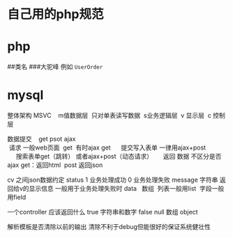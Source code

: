 # 自己用的php规范

# php 
##类名
###大驼峰 例如 `UserOrder`
# mysql




整体架构  MSVC    m值数据层  只对单表读写数据  s业务逻辑层  v 显示层  c 控制层


数据提交    get psot ajax  
 请求 一般web页面  get  有时ajax get
      提交写入表单 一律用ajax+post  
      搜索表单get（跳转） 或者ajax+post（动态请求）
      返回 数据 不区分是否ajax get：返回html  post 返回json


cv 之间json数据约定
status  1 业务处理成功 0 业务处理失败
message 字符串  返回给v的显示信息 一般用于业务处理失败时
data   数组  列表一般用list  字段一般用field
  



一个controller 应该返回什么
true 字符串和数字
false null
数组
object

解析模板是否清除以前的输出   清除不利于debug但能很好的保证系统健壮性
